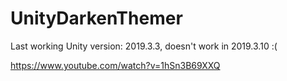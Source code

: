 # UnityDarkenThemer

Last working Unity version: 2019.3.3, doesn't work in 2019.3.10 :(

https://www.youtube.com/watch?v=1hSn3B69XXQ
